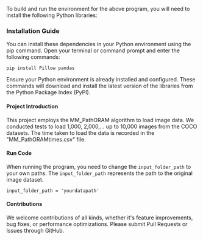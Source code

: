 To build and run the environment for the above program, you will need to install the following Python libraries:

### Installation Guide

You can install these dependencies in your Python environment using the pip command. Open your terminal or command prompt and enter the following commands:

```
pip install Pillow pandas
```

Ensure your Python environment is already installed and configured. These commands will download and install the latest version of the libraries from the Python Package Index (PyPI).

#### Project Introduction

This project employs the MM_PathORAM algorithm to load image data. We conducted tests to load 1,000, 2,000,... up to 10,000 images from the COCO datasets. The time taken to load the data is recorded in the "MM_PathORAMtimes.csv" file.


#### Run Code

When running the program, you need to change the `input_folder_path`  to your own paths. The `input_folder_path` represents the path to the original image dataset.

```
input_folder_path = 'yourdatapath' 
```



#### Contributions

We welcome contributions of all kinds, whether it's feature improvements, bug fixes, or performance optimizations. Please submit Pull Requests or Issues through GitHub.